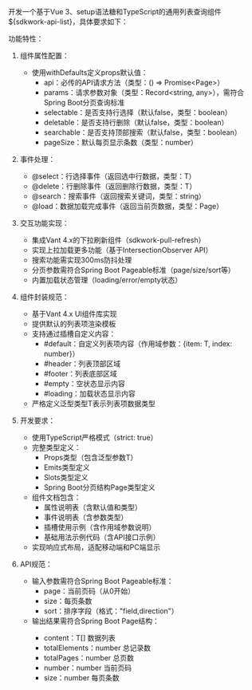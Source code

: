 开发一个基于Vue 3、setup语法糖和TypeScript的通用列表查询组件${sdkwork-api-list}，具体要求如下：

功能特性：
1. 组件属性配置：
   - 使用withDefaults定义props默认值：
     - api：必传的API请求方法（类型：() => Promise<Page<T>>）
     - params：请求参数对象（类型：Record<string, any>），需符合Spring Boot分页查询标准
     - selectable：是否支持行选择（默认false，类型：boolean）
     - deletable：是否支持行删除（默认false，类型：boolean）
     - searchable：是否支持顶部搜索（默认false，类型：boolean）
     - pageSize：默认每页显示条数（类型：number）

2. 事件处理：
   - @select：行选择事件（返回选中行数据，类型：T）
   - @delete：行删除事件（返回删除行数据，类型：T）
   - @search：搜索事件（返回搜索关键词，类型：string）
   - @load：数据加载完成事件（返回当前页数据，类型：Page<T>）

3. 交互功能实现：
   - 集成Vant 4.x的下拉刷新组件（sdkwork-pull-refresh）
   - 实现上拉加载更多功能（基于IntersectionObserver API）
   - 搜索功能需实现300ms防抖处理
   - 分页参数需符合Spring Boot Pageable标准（page/size/sort等）
   - 内置加载状态管理（loading/error/empty状态）

4. 组件封装规范：
   - 基于Vant 4.x UI组件库实现
   - 提供默认的列表项渲染模板
   - 支持通过插槽自定义内容：
     - #default：自定义列表项内容（作用域参数：{item: T, index: number}）
     - #header：列表顶部区域
     - #footer：列表底部区域
     - #empty：空状态显示内容
     - #loading：加载状态显示内容
   - 严格定义泛型类型T表示列表项数据类型

5. 开发要求：
   - 使用TypeScript严格模式（strict: true）
   - 完整类型定义：
     - Props类型（包含泛型参数T）
     - Emits类型定义
     - Slots类型定义
     - Spring Boot分页结构Page<T>类型定义
   - 组件文档包含：
     - 属性说明表（含默认值和类型）
     - 事件说明表（含参数类型）
     - 插槽使用示例（含作用域参数说明）
     - 基础用法示例代码（含API接口示例）
   - 实现响应式布局，适配移动端和PC端显示

6. API规范：
   - 输入参数需符合Spring Boot Pageable标准：
     - page：当前页码（从0开始）
     - size：每页条数
     - sort：排序字段（格式："field,direction"）
   - 输出结果需符合Spring Boot Page<T>结构：
     - content：T[] 数据列表
     - totalElements：number 总记录数
     - totalPages：number 总页数
     - number：number 当前页码
     - size：number 每页条数